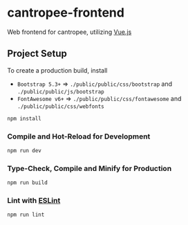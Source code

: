 # cantropee-frontend

Web frontend for cantropee, utilizing [Vue.js](https://vuejs.org/)

## Project Setup

To create a production build, install
- `Bootstrap 5.3+` => `./public/public/css/bootstrap` and `./public/public/js/bootstrap`
- `FontAwesome v6+` => `./public/public/css/fontawesome` and `./public/public/css/webfonts`

```sh
npm install
```

### Compile and Hot-Reload for Development

```sh
npm run dev
```

### Type-Check, Compile and Minify for Production

```sh
npm run build
```

### Lint with [ESLint](https://eslint.org/)

```sh
npm run lint
```
